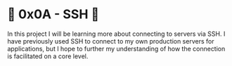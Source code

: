 # :shell: 0x0A - SSH :shell:

In this project I will be learning more about connecting to servers via SSH. I have previously used SSH to connect to my own production servers for applications, but I hope to further my understanding of how the connection is facilitated on a core level.
